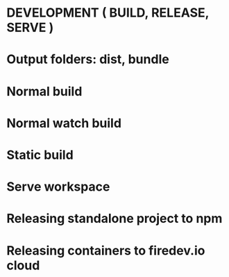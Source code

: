 # DEVELOPMENT ( BUILD, RELEASE, SERVE )

# Output folders: dist, bundle

# Normal build

# Normal watch build

# Static build 

# Serve workspace

# Releasing standalone project to npm

# Releasing containers to firedev.io cloud
